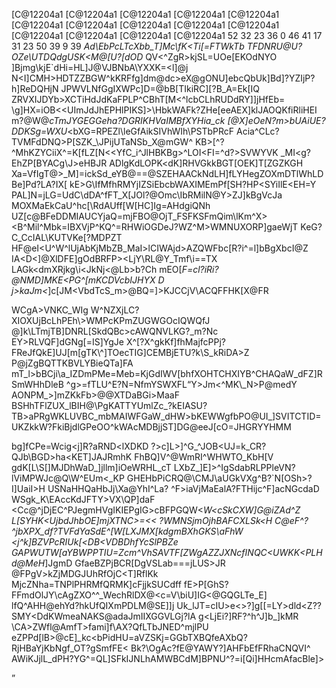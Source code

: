 [C@12204a1
[C@12204a1
[C@12204a1
[C@12204a1
[C@12204a1
[C@12204a1
[C@12204a1
[C@12204a1
[C@12204a1
[C@12204a1
[C@12204a1
[C@12204a1
[C@12204a1
[C@12204a1
52
32
23
36
0
46
41
17
31
23
50
39
9
39
_Ad\EbPcLTcXbb_T]Mc\fK<Ti[=FTWkTb
TFDNRU@U?OZe<AFiPL>\UTDQdgUSK<M@[U?[dOD_
QV<\^ZgR>kjSL=UOe[EKOdNYO
]Bjmg\kjE`dHi=HL]J@VJBNbA\YXXK=<l]@j
N<I]CMH>HDTZZBGW^kKRFfg]dm@dc>eX@gONU]ebcQbUk]Bd]?YZIjP?h]ReDQHjN
JPWVLNfGgIXWPc]D=@bB[TIkiRC][?B_A=Ek[IQ
ZRVXIJDYb>XCTiHdJdKaFPLP^CBhT[M<^lcbCLhRUDdRY]]jHfEb=
\g]HX=iOB<<UImJdJhEPHlPIKS]>\HbkWAFk?ZHe[eeAEX]klJAOQKfiRliHEI
m?@W@_cTmJYGEGGeha?DGRIKHVaIMBfXYHia_ck
[@X]eOeN?m>bUAiUE?DDKSg=WXU_<bXG=RPEZl\leGfAikSIVhWIh\PSTbPRcF
Acia^CLc?TVMFdDNQ>P[SZK_\JPijUTaNSb_X@mGW^
KB>[^?^MhKZYCiiX^=K[fLZ[N<<YfC_i^JlHBKBg>^LOI<FI=^d?>SVWYVK
_MI<g?EhZP[BYACg\J>eHBJR
ADlgKdLOPK<dK]RHVGkkBGT[OEK]T[ZGZKGH
Xa=VfIgT@>_M]=ickSd_eYB@==@SZEHAACkNdLH]fLYHegZOXmDTlWhLDBe]Pd?LA?IX[
kE>G\IfMfhRMYjIZSiEbcbWAXIMEmPf[SH?HP<SYiIlE<EH=Y
PAL]N=jLG=UdC\dDA^fFT_X\[JOl?@Omc\IbRMilN@Y>ZJ]kBgVcJa
MOXMaEkCaU^hc[\RdAUff[W[HC]Ig=AHdgiQNh
UZ[c@BFeDDMIAUCYjaQ=mjFBO@OjT_FSFKSFmQim\lKm^X>
<B^Mil^Mbk=IBXVjP^KQ^=RHWiOGDeJ?WZ^M>WMNUXORP]gaeWjT
KeG?C_CcIAL\KUTVKe[?MDPZT
HF@eI<U^W^lUjAbKjMbZB_MaI>lCIWAjd>AZQWFbc[R?i^\=l]bBgXbcI@Z
IA<D<]@XlD<KkQBm>FE]gOdBRFP><LjY\RL@Y_Tmf\i==TX
LAGk<dmXRjkg\i<JkNj<@Lb>b?Ch
mEO[_F\=cl?iRi?@NMD]MKE<PG^[mKCDVcbIJHYX
D
j>kaJm<_]c[JM<VbdTcS_m>@BQ=]>KJCCjV\ACQFFHK[X@FR
<?FYDZOW@ehdGbdUCSdHJH_dlFcGIae=]DLjX^a>WCgA>VNKC_WIg
W^NZXjLC?XIOXUjBcLhPEh\>WMPcKPmZUG<R<O_KUS^BabQ\bhO[\bRK<j^>WGOcIQWQfJ
@]k\LTmjTB]DNRL[SkdQBc>cAWQNVLKG?_m?Nc
EY>RLVQF]dGNg[=IS]YgJe
X^[?X^gkKf]fhMajfcP<fG<aQdRG<kd@PBB=JXc
^Q]^>Pj?FReJfQkE]UJ[m[gTK\^]TOecTIG]CEMBjETU?k\S_kRiDA>Z
P@jZgBQTTKBVLYBieQTa]FA
mT_l>bBCji\a_IZDmPMe=Meb=KjGdIWV[<BU^@M
gaY_M\J]Y?RX^H[YBj<AK
_<B=G?S<fKSDgi\<MiQXK?WF\W@jDgRacb]A@mFdkGBEaEP_L]TNMI?lFCWQl=aElAmQWGXYQ
l@V=^MM^Xl^Bi<FN?QMfBjGB=KQM]NURZYSSAMghHTQ^QTTWdEClL=YE_hePkBgAkQMP<[_UCNA^Bj
[]d>bhfXOHTCHXIYB^CHAQaW_dFZ]RSmW<DZXkTTWCi[laUOHCRR>HhDleB
^g>=fTLU^E?N=N<VGPchlUHW\Nb[LTL?HRdj
>fmYSWXFL<Q
ibF=hGeb[NYTe[hHkC[\h?T
EUB>Y>Jm<^MK\_N>P@medY
AONPM_>]mZKkFb>@@XTDaBGi>MaaF
BSHhTFlZUX_lBIH@\PgKATTYUmlZc_?kEIASU?TB>aPRgWKLUVBC_mbMAIWFGaW_d<e[BgP__HRM
f><k]<jgY_]DBaNPRJhIET?<KTk@?ZeE_NZN@LcaZmCiV^dMWaiS[YgmYK
WUUj]PTONC[YJHcJeh[@
gL<HE]VWKGd?H<mZ@mXWBNTRga?SFNe^FaVMMLZ
l>HW>bKEWWgfbPO@UI_]SVI<d]bWMUCBYgk
HZfVTVOTDDAMKUNfIga[G<[>TCTID=UKZkkW?Fk<am<BPDLEQe]kHm=_d]_BbkaZ@EQ
ii?]S_[LjgDXAkL?ZeJ^
a<^RIk?UBdM<XhhLciPcZXhGLfK>iBjdlGPeOO^kWAcM<UlVBIdA
?>DBjjST]DG@eeJ[cO=JHGRYYHMM
bg]fCPe=Wcig<j]R?aRND<lXDKD
?>c]L>]^G_\^JOB<UJ=k_CR?QJb\BGD>ha<KET]JAJRmhK
FhBQ]V^@WmRI^WHWTO_KbH[V
gdK[L\S[]MJDhWaD_]jllm]iOeWRHL_cT
LXbZ_]E]>^IgSdabRLPPleVN?lViMPWJc@Q\W^EUm<_KP
GHEHbPiCRQ@\CMJ\aUGkVXg^B?`N[OSh>?I]UaiI>H
USNaHHQaHbJj\Xa@YhI^La?
^F>iaVjMaEalA?FTHijc^F]acNGcdaD
WSgk_K\EAccKdJFTY>VX\QP\]daF
<Cc@^jDjEC^PJegmHVgIKIEPgIG>cBFPGQW<_W<cSkCXW]G@iZAd^Z
L[SYHK<UjbdJhbOE]mjXTNC>=<<
?WMNSjmOjhBAFCXLSk<H
C@eF^?^jbXPX_df?TVFdYaSdE^[W[LXJMX[kdgmBXhGKS\aFhW
<j^k]BZVPcRIUk[<DB<VDBDhfYcSlPBZe
GAPWUTW[aYBWPPTIU=Zcm^VhSAVTF[ZWgAZZJXNcfINQC<UWKK<PLHd\@MeH_]JgmD
GfaeBZPjBCR[DgVSLab===jLUS>JR
@FPgV>kZjMDGJUhRfOjC\<T]RflKk
MjcZNha=TNPlPHRMfQ<IdK>RMK]cFjjkSUCdff
fE>P[GhS?FFmdOlJY\cAgZXO^^\_WechRlDX@<c=V\biU]IG<@GQGLTe_E]
lfQ^AHH@ehYd?hkUfQIXmPDLM@SE]\]j
Uk_lJT=cIU>e<>?]g[[=LY>dld<Z??SMY\<DdKWmeaNAKS@adaJmIIXGGVLGj?lA
g<LjEi?]RF?^h^J]b\_]kMR
\CA>ZWfl@AmfT>fami]f\AX?QfLTbJNED^mjlPU
eZPPd[lB>@cE]_kc<bPidHU=aVZSKj=GGbTXBQfeAXbQ?RjHBaYjKbNgf_OT?gSmfFE<
Bk?\OgAc?fE@YAWY?]AHFbEfFRhaCNQVI^
AWiKJjlL_dPH?YG\^=QL]SFkIJNLhAMWBCdM]BPNU\^?=i[Qi]HHcmAfacBle]>
